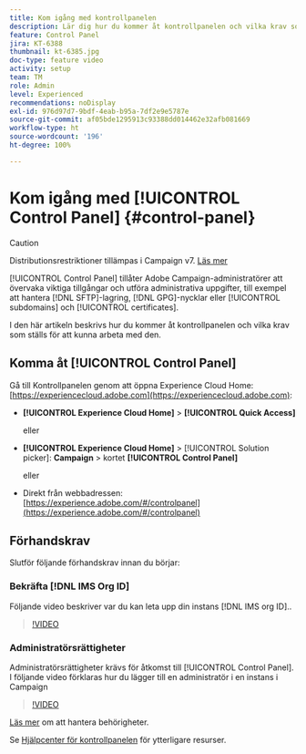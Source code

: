 ```yaml
---
title: Kom igång med kontrollpanelen
description: Lär dig hur du kommer åt kontrollpanelen och vilka krav som ställs för att kunna arbeta med den.
feature: Control Panel
jira: KT-6388
thumbnail: kt-6385.jpg
doc-type: feature video
activity: setup
team: TM
role: Admin
level: Experienced
recommendations: noDisplay
exl-id: 976d97d7-9bdf-4eab-b95a-7df2e9e5787e
source-git-commit: af05bde1295913c93388dd014462e32afb081669
workflow-type: ht
source-wordcount: '196'
ht-degree: 100%

---
```


# Kom igång med [!UICONTROL Control Panel] {#control-panel}

>[!CAUTION]
> Distributionsrestriktioner tillämpas i Campaign v7. [Läs mer](https://experienceleague.adobe.com/docs/control-panel/using/faq.html?lang=sv#v7-restrictions)

[!UICONTROL Control Panel] tillåter Adobe Campaign-administratörer att övervaka viktiga tillgångar och utföra administrativa uppgifter, till exempel att hantera [!DNL SFTP]-lagring, [!DNL GPG]-nycklar eller [!UICONTROL subdomains] och [!UICONTROL certificates].

I den här artikeln beskrivs hur du kommer åt kontrollpanelen och vilka krav som ställs för att kunna arbeta med den.

## Komma åt [!UICONTROL Control Panel]

Gå till Kontrollpanelen genom att öppna Experience Cloud Home: [https://experiencecloud.adobe.com](https://experiencecloud.adobe.com):

* **[!UICONTROL Experience Cloud Home]** > **[!UICONTROL Quick Access]**

  eller
* **[!UICONTROL Experience Cloud Home]**  > [!UICONTROL Solution picker]: **Campaign** > kortet **[!UICONTROL Control Panel]**

  eller

* Direkt från webbadressen: [https://experience.adobe.com/#/controlpanel](https://experience.adobe.com/#/controlpanel)

## Förhandskrav

Slutför följande förhandskrav innan du börjar:

### Bekräfta [!DNL IMS Org ID]

Följande video beskriver var du kan leta upp din instans [!DNL IMS org ID]..

>[!VIDEO](https://video.tv.adobe.com/v/27183?quality=12&learn=0n)

### Administratörsrättigheter

Administratörsrättigheter krävs för åtkomst till [!UICONTROL Control Panel].
I följande video förklaras hur du lägger till en administratör i en instans i Campaign

>[!VIDEO](https://video.tv.adobe.com/v/27147?quality=12&learn=0n)

[Läs mer](https://experienceleague.adobe.com/docs/control-panel/using/discover-control-panel/managing-permissions.html?lang=sv#discover-control-panel) om att hantera behörigheter.

Se [Hjälpcenter för kontrollpanelen](https://experienceleague.adobe.com/docs/control-panel/using/control-panel-home.html?lang=sv) för ytterligare resurser.
